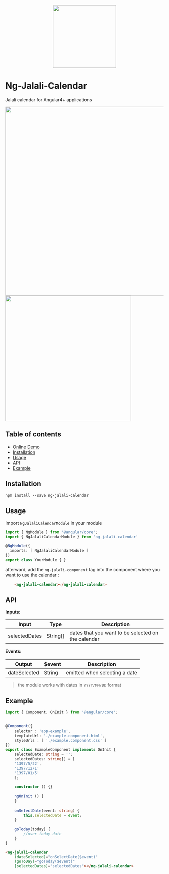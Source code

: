 <p align="center">
  <img height="200px" width="200px" style="text-align: center;" src="https://cdn.rawgit.com/me-majidi/ng-jalali-calendar/84f7d102/logo.svg">
</p>
<h1>Ng-Jalali-Calendar</h1>
<p>Jalali calendar for Angular4+ applications</p>





<img width="600px" src="https://cdn.rawgit.com/me-majidi/ng-jalali-calendar/a8ff54f9/demo_img1.JPG">
<img width="400px" src="https://cdn.rawgit.com/me-majidi/ng-jalali-calendar/84f7d102/demo_img3.JPG">




## Table of contents
 -  [Online Demo](https://me-majidi.github.io/ng-jalali-calendar/)
 -  [Installation](https://www.npmjs.com/package/ng-jalali-calendar#installation)
 -  [Usage](https://www.npmjs.com/package/ng-jalali-calendar#usage)
  - [API](https://www.npmjs.com/package/ng-jalali-calendar#api)
  - [Example](https://www.npmjs.com/package/ng-jalali-calendar#example)
 






## Installation
```shell
npm install --save ng-jalali-calendar
```


## Usage
Import  `NgJalaliCalendarModule` in your module

```typescript
import { NgModule } from '@angular/core';
import { NgJalaliCalendarModule } from 'ng-jalali-calendar'

@NgModule({
  imports: [ NgJalaliCalendarModule ]
})
export class YourModule { }
```
afterward, add the `ng-jalali-component` tag  into the component where you want to use the calendar :
```html
    <ng-jalali-calendar></ng-jalali-calendar>
```


## API	
**Inputs:**


 Input | Type  | Description
 --- | --- | --- 
 selectedDates | String[] | dates that you want to be selected on the calendar


**Events:**

| Output | $event | Description |
| --- | ---- | --- |
| dateSelected | String | emitted when selecting a date |


> the module works with dates in `YYYY/MM/DD` format
## Example
```typescript
import { Component, OnInit } from '@angular/core';  

  
@Component({  
    selector : 'app-example',  
    templateUrl: './example.component.html',  
    styleUrls : [ './example.component.css' ]  
})  
export class ExampleComponent implements OnInit {  
    selectedDate: string = '';  
    selectedDates: string[] = [
	'1397/5/22',
	'1397/12/1'
	'1397/01/5'
    ];
  
    constructor () {}  
  
    ngOnInit () {
	}
	  
    onSelectDate(event: string) { 
		this.selectedDate = event;  
    }
    
    goToday(today) {
    	//user today date
    }
}
```

```html
<ng-jalali-calendar 
	(dateSelected)="onSelectDate($event)"
	(goToDay)="goToday($event)" 
	[selectedDates]="selectedDates"></ng-jalali-calendar>
```


